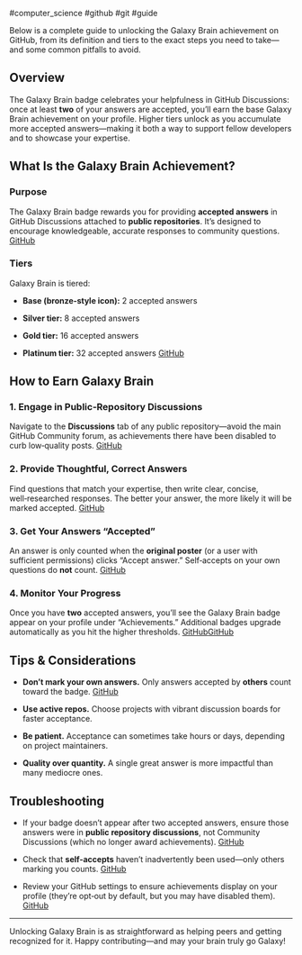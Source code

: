 #computer_science #github #git #guide 

Below is a complete guide to unlocking the Galaxy Brain achievement on GitHub, from its definition and tiers to the exact steps you need to take—and some common pitfalls to avoid.

## Overview

The Galaxy Brain badge celebrates your helpfulness in GitHub Discussions: once at least **two** of your answers are accepted, you’ll earn the base Galaxy Brain achievement on your profile. Higher tiers unlock as you accumulate more accepted answers—making it both a way to support fellow developers and to showcase your expertise.

## What Is the Galaxy Brain Achievement?

### Purpose

The Galaxy Brain badge rewards you for providing **accepted answers** in GitHub Discussions attached to **public repositories**. It’s designed to encourage knowledgeable, accurate responses to community questions. [GitHub](https://github.com/orgs/community/discussions/18293?utm_source=chatgpt.com)

### Tiers

Galaxy Brain is tiered:

- **Base (bronze‑style icon):** 2 accepted answers
    
- **Silver tier:** 8 accepted answers
    
- **Gold tier:** 16 accepted answers
    
- **Platinum tier:** 32 accepted answers [GitHub](https://github.com/orgs/community/discussions/18293?utm_source=chatgpt.com)
    

## How to Earn Galaxy Brain

### 1. Engage in Public‑Repository Discussions

Navigate to the **Discussions** tab of any public repository—avoid the main GitHub Community forum, as achievements there have been disabled to curb low‑quality posts. [GitHub](https://github.com/orgs/community/discussions/48448?utm_source=chatgpt.com)

### 2. Provide Thoughtful, Correct Answers

Find questions that match your expertise, then write clear, concise, well‑researched responses. The better your answer, the more likely it will be marked accepted. [GitHub](https://github.com/orgs/community/discussions/64016?utm_source=chatgpt.com)

### 3. Get Your Answers “Accepted”

An answer is only counted when the **original poster** (or a user with sufficient permissions) clicks “Accept answer.” Self‑accepts on your own questions do **not** count. [GitHub](https://github.com/orgs/community/discussions/112973?utm_source=chatgpt.com)

### 4. Monitor Your Progress

Once you have **two** accepted answers, you’ll see the Galaxy Brain badge appear on your profile under “Achievements.” Additional badges upgrade automatically as you hit the higher thresholds. [GitHub](https://github.com/orgs/community/discussions/64016?utm_source=chatgpt.com)[GitHub](https://github.com/orgs/community/discussions/143321?utm_source=chatgpt.com)

## Tips & Considerations

- **Don’t mark your own answers.** Only answers accepted by **others** count toward the badge. [GitHub](https://github.com/orgs/community/discussions/112973?utm_source=chatgpt.com)
    
- **Use active repos.** Choose projects with vibrant discussion boards for faster acceptance.
    
- **Be patient.** Acceptance can sometimes take hours or days, depending on project maintainers.
    
- **Quality over quantity.** A single great answer is more impactful than many mediocre ones.
    

## Troubleshooting

- If your badge doesn’t appear after two accepted answers, ensure those answers were in **public repository discussions**, not Community Discussions (which no longer award achievements). [GitHub](https://github.com/orgs/community/discussions/18293?utm_source=chatgpt.com)
    
- Check that **self‑accepts** haven’t inadvertently been used—only others marking you counts. [GitHub](https://github.com/orgs/community/discussions/112973?utm_source=chatgpt.com)
    
- Review your GitHub settings to ensure achievements display on your profile (they’re opt‑out by default, but you may have disabled them). [GitHub](https://github.com/drknzz/GitHub-Achievements?utm_source=chatgpt.com)
    

---

Unlocking Galaxy Brain is as straightforward as helping peers and getting recognized for it. Happy contributing—and may your brain truly go Galaxy!